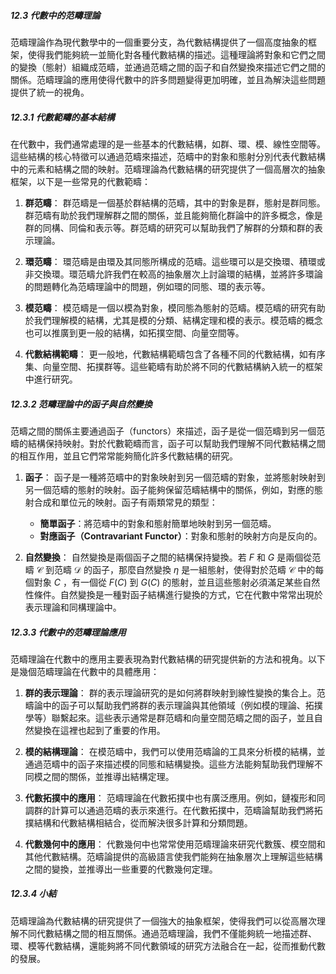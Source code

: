 ##### 12.3 代數中的范疇理論

范疇理論作為現代數學中的一個重要分支，為代數結構提供了一個高度抽象的框架，使得我們能夠統一並簡化對各種代數結構的描述。這種理論將對象和它們之間的變換（態射）組織成范疇，並通過范疇之間的函子和自然變換來描述它們之間的關係。范疇理論的應用使得代數中的許多問題變得更加明確，並且為解決這些問題提供了統一的視角。

##### 12.3.1 代數範疇的基本結構

在代數中，我們通常處理的是一些基本的代數結構，如群、環、模、線性空間等。這些結構的核心特徵可以通過范疇來描述，范疇中的對象和態射分別代表代數結構中的元素和結構之間的映射。范疇理論為代數結構的研究提供了一個高層次的抽象框架，以下是一些常見的代數範疇：

1. **群范疇**：
   群范疇是一個基於群結構的范疇，其中的對象是群，態射是群同態。群范疇有助於我們理解群之間的關係，並且能夠簡化群論中的許多概念，像是群的同構、同倫和表示等。群范疇的研究可以幫助我們了解群的分類和群的表示理論。

2. **環范疇**：
   環范疇是由環及其同態所構成的范疇。這些環可以是交換環、積環或非交換環。環范疇允許我們在較高的抽象層次上討論環的結構，並將許多環論的問題轉化為范疇理論中的問題，例如環的同態、環的表示等。

3. **模范疇**：
   模范疇是一個以模為對象，模同態為態射的范疇。模范疇的研究有助於我們理解模的結構，尤其是模的分類、結構定理和模的表示。模范疇的概念也可以推廣到更一般的結構，如拓撲空間、向量空間等。

4. **代數結構範疇**：
   更一般地，代數結構範疇包含了各種不同的代數結構，如有序集、向量空間、拓撲群等。這些範疇有助於將不同的代數結構納入統一的框架中進行研究。

##### 12.3.2 范疇理論中的函子與自然變換

范疇之間的關係主要通過函子（functors）來描述，函子是從一個范疇到另一個范疇的結構保持映射。對於代數範疇而言，函子可以幫助我們理解不同代數結構之間的相互作用，並且它們常常能夠簡化許多代數結構的研究。

1. **函子**：
   函子是一種將范疇中的對象映射到另一個范疇的對象，並將態射映射到另一個范疇的態射的映射。函子能夠保留范疇結構中的關係，例如，對應的態射合成和單位元的映射。函子有兩類常見的類型：
   - **簡單函子**：將范疇中的對象和態射簡單地映射到另一個范疇。
   - **對應函子（Contravariant Functor）**：對象和態射的映射方向是反向的。

2. **自然變換**：
   自然變換是兩個函子之間的結構保持變換。若  $`F`$  和  $`G`$  是兩個從范疇  $`\mathcal{C}`$  到范疇  $`\mathcal{D}`$  的函子，那麼自然變換  $`\eta`$  是一組態射，使得對於范疇  $`\mathcal{C}`$  中的每個對象  $`C`$ ，有一個從  $`F(C)`$  到  $`G(C)`$  的態射，並且這些態射必須滿足某些自然性條件。自然變換是一種對函子結構進行變換的方式，它在代數中常常出現於表示理論和同構理論中。

##### 12.3.3 代數中的范疇理論應用

范疇理論在代數中的應用主要表現為對代數結構的研究提供新的方法和視角。以下是幾個范疇理論在代數中的具體應用：

1. **群的表示理論**：
   群的表示理論研究的是如何將群映射到線性變換的集合上。范疇論中的函子可以幫助我們將群的表示理論與其他領域（例如模的理論、拓撲學等）聯繫起來。這些表示通常是群范疇和向量空間范疇之間的函子，並且自然變換在這裡也起到了重要的作用。

2. **模的結構理論**：
   在模范疇中，我們可以使用范疇論的工具來分析模的結構，並通過范疇中的函子來描述模的同態和結構變換。這些方法能夠幫助我們理解不同模之間的關係，並推導出結構定理。

3. **代數拓撲中的應用**：
   范疇理論在代數拓撲中也有廣泛應用。例如，鏈複形和同調群的計算可以通過范疇的表示來進行。在代數拓撲中，范疇論幫助我們將拓撲結構和代數結構相結合，從而解決很多計算和分類問題。

4. **代數幾何中的應用**：
   代數幾何中也常常使用范疇理論來研究代數簇、模空間和其他代數結構。范疇論提供的高級語言使我們能夠在抽象層次上理解這些結構之間的變換，並推導出一些重要的代數幾何定理。

##### 12.3.4 小結

范疇理論為代數結構的研究提供了一個強大的抽象框架，使得我們可以從高層次理解不同代數結構之間的相互關係。通過范疇理論，我們不僅能夠統一地描述群、環、模等代數結構，還能夠將不同代數領域的研究方法融合在一起，從而推動代數的發展。